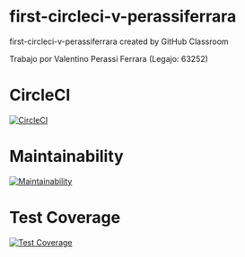 # first-circleci-v-perassiferrara
first-circleci-v-perassiferrara created by GitHub Classroom

Trabajo por Valentino Perassi Ferrara (Legajo: 63252)

# CircleCI
[![CircleCI](https://dl.circleci.com/status-badge/img/gh/um-computacion-tm/first-circleci-v-perassiferrara/tree/main.svg?style=svg)](https://dl.circleci.com/status-badge/redirect/gh/um-computacion-tm/first-circleci-v-perassiferrara/tree/main)

# Maintainability
[![Maintainability](https://api.codeclimate.com/v1/badges/5aba52cdbd0ee5ada062/maintainability)](https://codeclimate.com/github/um-computacion-tm/first-circleci-v-perassiferrara/maintainability)

# Test Coverage
[![Test Coverage](https://api.codeclimate.com/v1/badges/5aba52cdbd0ee5ada062/test_coverage)](https://codeclimate.com/github/um-computacion-tm/first-circleci-v-perassiferrara/test_coverage)